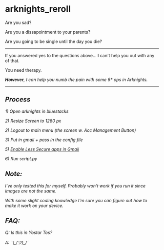 # arknights_reroll

<p>Are you sad?</p>
<p>Are you a dissapointment to your parents?</p>
<p>Are you going to be single until the day you die?</p>
<hr>

<p>If you answered yes to the questions above... I can't help you out with any of that. </p>
<p>You need therapy.</p>
<p><strong><em>However<em></strong>, I can help you numb the pain with some 6* ops in Arknights.</p>
<hr>

## Process
<p>1) Open arknights in bluestacks</p>
<p>2) Resize Screen to 1280 px
<p>2) Logout to main menu (the screen w. Acc Management Button)</p>
<p>3) Put in gmail + pass in the config file </p>
<p>
	5) <a href="https://myaccount.google.com/lesssecureapps">Enable Less Secure apps in Gmail</a>
</p>
<p>6) Run script.py  </p>


## Note:
<p>I've only tested this for myself. Probably won't work if you run it since images are not the same.</p>
<p>With some slight coding knowledge I'm sure you can figure out how to make it work on your device.</p>

## FAQ:

<p>Q: Is this in Yostar Tos?</p>
<p>A: ¯\_(ツ)_/¯</p>
